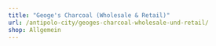 ```yaml
---
title: "Geoge's Charcoal (Wholesale & Retail)"
url: /antipolo-city/geoges-charcoal-wholesale-und-retail/
shop: Allgemein
---
```

